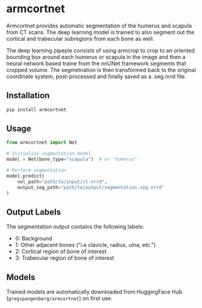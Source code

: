 # armcortnet

Armcortnet provides automatic segmentation of the humerus and scapula from CT scans. The deep learning model is trained to also segment out the cortical and trabecular subregions from each bone as well.


The deep learning pipeple consists of using armcrop to crop to an oriented bounding box around each humerus or scapula in the image and then a neural network based traine from the nnUNet framework segments that cropped volume. The segmetnation is then transformed back to the original coordinate system, post-processed and finally saved as a .seg.nrrd file.

## Installation

```bash
pip install armcortnet
```

## Usage

```python
from armcortnet import Net

# Initialize segmentation model
model = Net(bone_type="scapula")  # or "humerus"

# Perform segmentation
model.predict(
    vol_path="path/to/input/ct.nrrd",
    output_seg_path="path/to/output/segmentation.seg.nrrd"
)
```

## Output Labels

The segmentation output contains the following labels:
- 0: Background
- 1: Other adjacent bones ("i.e clavicle, radius, ulna, etc.")
- 2: Cortical region of bone of interest
- 3: Trabecular region of bone of interest

## Models
Trained models are automatically downloaded from HuggingFace Hub (`gregspangenberg/armcortnet`) on first use.

